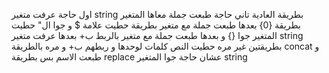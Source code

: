 اول حاجة عرفت متغير string بطريقة العادية تاني حاجة طبعت جملة معاها المتغير بطريقة {0}
بعدها طبعت جملة مع متغير بطريقة حطيت علامة $ و جوا ال" حطيت المتغير جوا {} و بعدها طبعت جملة مع متغير بالربط ب+
بعدها عرفت متغير string بطريقتين غير مره حطيت النص كلمات لوحدها و ربطهم ب+ و مره بالطريقة concat 
و طبعت الاسم بس بطريقة replace عشان حاجة جوا المتغير string
